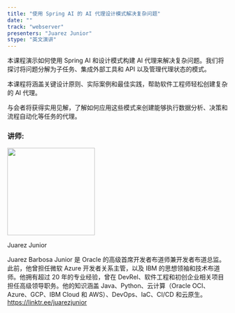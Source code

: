 ```yaml
---
title: "使用 Spring AI 的 AI 代理设计模式解决复杂问题"
date: ""
track: "webserver"
presenters: "Juarez Junior"
stype: "英文演讲"
---
```


本课程演示如何使用 Spring AI 和设计模式构建 AI 代理来解决复杂问题。我们将探讨将问题分解为子任务、集成外部工具和 API 以及管理代理状态的模式。

本课程将涵盖关键设计原则、实际案例和最佳实践，帮助软件工程师轻松创建复杂的 AI 代理。

与会者将获得实用见解，了解如何应用这些模式来创建能够执行数据分析、决策和流程自动化等任务的代理。

### 讲师:

<img src="https://sessionize.com/image/da35-400o400o1-7iXG3irB2qcqf5PDtHr272.jpg" width="200" /><br/>

Juarez Junior

Juarez Barbosa Junior 是 Oracle 的高级首席开发者布道师兼开发者布道总监。此前，他曾担任微软 Azure 开发者关系主管，以及 IBM 的思想领袖和技术布道师。他拥有超过 20 年的专业经验，曾在 DevRel、软件工程和初创企业相关项目担任高级领导职务。他的知识涵盖 Java、Python、云计算（Oracle OCI、Azure、GCP、IBM Cloud 和 AWS）、DevOps、IaC、CI/CD 和云原生。https://linktr.ee/juarezjunior